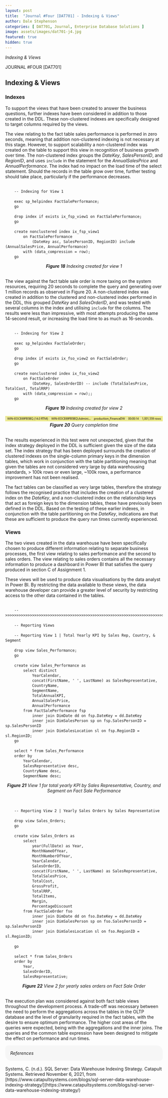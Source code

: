 ```yaml
---
layout: post
title:  "Journal #Four [DAT701] - Indexing & Views" 
author: Dale Stephenson
categories: [ DAT701, Journal, Enterprise Database Solutions ]
image: assets/images/dat701-j4.jpg
featured: true
hidden: true
---
```

<i>Indexing & Views</i>

JOURNAL #FOUR [DAT701]

<h2>Indexing & Views</h2>

<h3>Indexes</h3>

To support the views that have been created to answer the business questions, further indexes have been considered in addition to those created in the DDL. These non-clustered indexes are specifically designed to target columns required by the views.

The view relating to the fact table sales performance is performed in zero seconds, meaning that addition non-clustered indexing is not necessary at this stage. However, to support scalability a non-clustered index was created on the table to support this view in recognition of business growth over time. The non-clustered index groups the <i>DateKey</i>, <i>SalesPersonID</i>, and <i>RegionID</i>, and uses <code>include</code> in the statement for the <i>AnnualSalesPrice</i> and <i>AnnualPerformance</i>. The index had no impact on the load time of the select statement. Should the records in the table grow over time, further testing should take place, particularly if the performance decreases.

<pre><code>
    -- Indexing for View 1

    exec sp_helpindex FactSalePerformance;
    go

    drop index if exists ix_fsp_view1 on FactSalePerformance;
    go

    create nonclustered index ix_fsp_view1
        on FactSalePerformance
            (DateKey asc, SalesPersonID, RegionID) include (AnnualSalesPrice, AnnualPerformance)
        with (data_compression = row);
    go
</code></pre>

<center>
    <i><b>Figure 18</b> Indexing created for view 1</i>
</center><br>

 The view against the fact table sale order is more taxing on the system resources, requiring 20 seconds to complete the query and generating over 1 million records as observed in Figure 20. A non-clustered index was created in addition to the clustered and non-clustered index performed in the DDL, this grouped <i>DateKey</i> and <i>SalesOrderID</i>, and was tested with several columns in the index and utilising <code>include</code> for the columns. The results were less than impressive, with most attempts producing the same 14-second result, or increasing the load time to as much as 16-seconds.

<pre><code>
    -- Indexing for View 2

    exec sp_helpindex FactSaleOrder;
    go

    drop index if exists ix_fso_view2 on FactSaleOrder;
    go

    create nonclustered index ix_fso_view2
        on FactSaleOrder
            (DateKey, SalesOrderID) -- include (TotalSalesPrice, TotalCost, TotalRRP)
        with (data_compression = row);;
    go
</code></pre>

<center>
    <i><b>Figure 19</b> Indexing created for view 2</i>
</center><br>

<center>
    <img src="/assets/images/dat701-j-iv1.png" alt="Query completion time">
</center>

<center>
    <i><b>Figure 20</b> Query completion time</i>
</center><br>

The results experienced in this test were not unexpected, given that the index strategy deployed in the DDL is sufficient given the size of the data set. The index strategy that has been deployed surrounds the creation of clustered indexes on the single-column primary keys in the dimension tables, which work in conjunction with the table partitioning meaning that given the tables are not considered very large by data warehousing standards, > 100k rows or even large, ~100k rows, a performance improvement has not been realised.

The fact tables can be classified as very large tables, therefore the strategy follows the recognised practice that includes the creation of a clustered index on the <i>DateKey</i>, and a non-clustered index on the relationship keys that act as foreign keys to the dimension tables, these have previously been defined in the DDL. Based on the testing of these earlier indexes, in conjunction with the table partitioning on the <i>DateKey</i>, indications are that these are sufficient to produce the query run times currently experienced.

<h3>Views</h3>

The two views created in the data warehouse have been specifically chosen to produce different information relating to separate business processes, the first view relating to sales performance and the second to sales orders. The view relating to sales orders contains all the necessary information to produce a dashboard in Power BI that satisfies the query produced in section C of Assignment 1.

These views will be used to produce data visualisations by the data analyst in Power BI. By restricting the data available to these views, the data warehouse developer can provide a greater level of security by restricting access to the other data contained in the tables.

<pre><code>
    -- >>>>>>>>>>>>>>>>>>>>>>>>>>>>>>>>>>>>>>>>>>>>>>>>>>>>>>>>>>>>>>>>>>>>>>>>>>>>>>>>>>>>>>>>

    -- Reporting Views

    -- Reporting View 1 | Total Yearly KPI by Sales Rep, Country, & Segment

    drop view Sales_Performance;
    go

    create view Sales_Performance as
        select distinct
            YearCalendar,
            concat(FirstName, ' ', LastName) as SalesRepresentative,
            CountryName,
            SegmentName,
            TotalAnnualKPI,
            AnnualSalesPrice,
            AnnualPerformance
        from FactSalePerformance fsp
            inner join DimDate dd on fsp.DateKey = dd.DateKey
            inner join DimSalesPerson sp on fsp.SalesPersonID = sp.SalesPersonID
            inner join DimSalesLocation sl on fsp.RegionID = sl.RegionID;
    go

    select * from Sales_Performance
    order by
        YearCalendar,
        SalesRepresentative desc,
        CountryName desc,
        SegmentName desc;
</code></pre>

<center>
    <i><b>Figure 21</b> View 1 for total yearly KPI by Sales Representative, Country, and Segment on Fact Sale Performance</i>
</center><br>

<pre><code>
    -- Reporting View 2 | Yearly Sales Orders by Sales Representative

    drop view Sales_Orders;
    go

    create view Sales_Orders as
        select
            year(FullDate) as Year,
            MonthNameOfYear,
            MonthNumberOfYear,
            YearCalendar,
            SalesOrderID,
            concat(FirstName, ' ', LastName) as SalesRepresentative,
            TotalSalesPrice,
            TotalCost,
            GrossProfit,
            TotalRRP,
            TotalItems,
            Margin,
            PercentageDiscount
        from FactSaleOrder fso
            inner join DimDate dd on fso.DateKey = dd.DateKey
            inner join DimSalesPerson sp on fso.SalesPersonID = sp.SalesPersonID
            inner join DimSalesLocation sl on fso.RegionID = sl.RegionID;

    go

    select * from Sales_Orders
    order by
        Year,
        SalesOrderID,
        SalesRepresentative;
</code></pre>

<center>
    <i><b>Figure 22</b> View 2 for yearly sales orders on Fact Sale Order</i>
</center><br>

The execution plan was considered against both fact table views throughout the development process. A trade-off was necessary between the need to perform the aggregations across the tables in the OLTP database and the level of granularity required in the fact tables, with the desire to ensure optimum performance. The higher cost areas of the queries were expected, being with the aggregations and the inner joins. The queries and the common table expression have been designed to mitigate the effect on performance and run times.

<div style="background-color: #f6f6f6; padding: 1rem; border-radius: 10px 20px;"> 
    <i>References</i>
</div>
<br>
Systems, C. (n.d.). SQL Server: Data Warehouse Indexing Strategy. Catapult Systems. Retrieved November 6, 2021, from [https://www.catapultsystems.com/blogs/sql-server-data-warehouse-indexing-strategy/](https://www.catapultsystems.com/blogs/sql-server-data-warehouse-indexing-strategy/)

